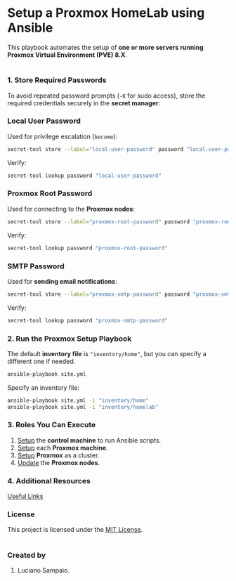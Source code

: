 # Setup a Proxmox HomeLab using Ansible

This playbook automates the setup of **one or more servers running Proxmox Virtual Environment (PVE) 8.X**.

#
### 1. Store Required Passwords

To avoid repeated password prompts (`-K` for sudo access), store the required credentials securely in the **secret manager**:

### **Local User Password**
Used for privilege escalation (`become`):
```bash
secret-tool store --label="local-user-password" password "local-user-password"
```

Verify:
```bash
secret-tool lookup password "local-user-password"
```

### **Proxmox Root Password**
Used for connecting to the **Proxmox nodes**:
```bash
secret-tool store --label="proxmox-root-password" password "proxmox-root-password"
```

Verify:
```bash
secret-tool lookup password "proxmox-root-password"
```

### **SMTP Password**
Used for **sending email notifications**:
```bash
secret-tool store --label="proxmox-smtp-password" password "proxmox-smtp-password"
```

Verify:
```bash
secret-tool lookup password "proxmox-smtp-password"
```

### 2. Run the Proxmox Setup Playbook

The default **inventory file** is `"inventory/home"`, but you can specify a different one if needed.

```bash
ansible-playbook site.yml
```

Specify an inventory file:

```bash
ansible-playbook site.yml -i "inventory/home"
ansible-playbook site.yml -i "inventory/homelab"
```

### 3. Roles You Can Execute

1. [Setup](roles/control_machine/README.md) the **control machine** to run Ansible scripts.
2. [Setup](roles/host_machines/README.md) each **Proxmox machine**.
3. [Setup](roles/proxmox/README.md) **Proxmox** as a cluster.
4. [Update](roles/update/README.md) the **Proxmox nodes**.

### 4. Additional Resources

[Useful Links](links.md "Links")

### License

This project is licensed under the [MIT License](LICENSE).

#
### Created by

1. Luciano Sampaio.
